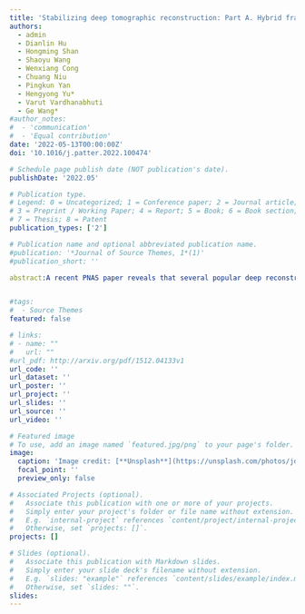```yaml
---
title: 'Stabilizing deep tomographic reconstruction: Part A. Hybrid framework and experimental results'
authors:
  - admin
  - Dianlin Hu 
  - Hongming Shan
  - Shaoyu Wang
  - Wenxiang Cong
  - Chuang Niu
  - Pingkun Yan
  - Hengyong Yu*
  - Varut Vardhanabhuti
  - Ge Wang*
#author_notes:
#  - 'communication'
#  - 'Equal contribution'
date: '2022-05-13T00:00:00Z'
doi: '10.1016/j.patter.2022.100474'

# Schedule page publish date (NOT publication's date).
publishDate: '2022.05'

# Publication type.
# Legend: 0 = Uncategorized; 1 = Conference paper; 2 = Journal article;
# 3 = Preprint / Working Paper; 4 = Report; 5 = Book; 6 = Book section;
# 7 = Thesis; 8 = Patent
publication_types: ['2']

# Publication name and optional abbreviated publication name.
#publication: '*Journal of Source Themes, 1*(1)'
#publication_short: ''

abstract:A recent PNAS paper reveals that several popular deep reconstruction networks are unstable. Specifically, three kinds of instabilities were reported: (1) strong image artefacts from tiny perturbations, (2) small features missed in a deeply reconstructed image, and (3) decreased imaging performance with increased input data. Here, we propose an analytic compressed iterative deep (ACID) framework to address this challenge. ACID synergizes a deep network trained on big data, kernel awareness from compressed sensing (CS)-inspired processing, and iterative refinement to minimize the data residual relative to real measurement. Our study demonstrates that the ACID reconstruction is accurate, is stable, and sheds light on the converging mechanism of the ACID iteration under a bounded relative error norm assumption. ACID not only stabilizes an unstable deep reconstruction network but also is resilient against adversarial attacks to the whole ACID workflow, being superior to classic sparsity-regularized reconstruction and eliminating the three kinds of instabilities


#tags:
#  - Source Themes
featured: false

# links:
# - name: ""
#   url: ""
#url_pdf: http://arxiv.org/pdf/1512.04133v1
url_code: ''
url_dataset: ''
url_poster: ''
url_project: ''
url_slides: ''
url_source: ''
url_video: ''

# Featured image
# To use, add an image named `featured.jpg/png` to your page's folder.
image:
  caption: 'Image credit: [**Unsplash**](https://unsplash.com/photos/jdD8gXaTZsc)'
  focal_point: ''
  preview_only: false

# Associated Projects (optional).
#   Associate this publication with one or more of your projects.
#   Simply enter your project's folder or file name without extension.
#   E.g. `internal-project` references `content/project/internal-project/index.md`.
#   Otherwise, set `projects: []`.
projects: []

# Slides (optional).
#   Associate this publication with Markdown slides.
#   Simply enter your slide deck's filename without extension.
#   E.g. `slides: "example"` references `content/slides/example/index.md`.
#   Otherwise, set `slides: ""`.
slides:
---
```



